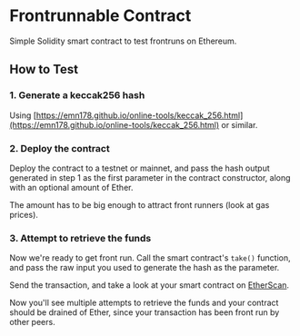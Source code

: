 # Frontrunnable Contract

Simple Solidity smart contract to test frontruns on Ethereum.

## How to Test

### 1. Generate a keccak256 hash

Using [https://emn178.github.io/online-tools/keccak_256.html](https://emn178.github.io/online-tools/keccak_256.html) or similar.

### 2. Deploy the contract

Deploy the contract to a testnet or mainnet, and pass the hash output generated in step 1 as the first parameter in the contract constructor, along with an optional amount of Ether.

The amount has to be big enough to attract front runners (look at gas prices).

### 3. Attempt to retrieve the funds

Now we're ready to get front run. Call the smart contract's `take()` function, and pass the raw input you used to generate the hash as the parameter.

Send the transaction, and take a look at your smart contract on [EtherScan](https://etherscan.io).

Now you'll see multiple attempts to retrieve the funds and your contract should be drained of Ether, since your transaction has been front run by other peers.